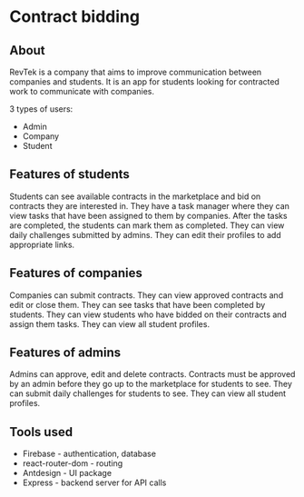 # Contract bidding

## About

RevTek is a company that aims to improve communication between companies and students. It is an app for students looking for contracted work to communicate with companies. 

3 types of users:

- Admin
- Company
- Student 

## Features of students

Students can see available contracts in the marketplace and bid on contracts they are interested in. 
They have a task manager where they can view tasks that have been assigned to them by companies. After the tasks are completed, the students can mark them as completed.
They can view daily challenges submitted by admins.
They can edit their profiles to add appropriate links.

## Features of companies

Companies can submit contracts. 
They can view approved contracts and edit or close them. They can see tasks that have been completed by students.
They can view students who have bidded on their contracts and assign them tasks.
They can view all student profiles.

## Features of admins

Admins can approve, edit and delete contracts. Contracts must be approved by an admin before they go up to the marketplace for students to see.
They can submit daily challenges for students to see.
They can view all student profiles.

## Tools used

- Firebase - authentication, database
- react-router-dom - routing
- Antdesign - UI package
- Express - backend server for API calls
